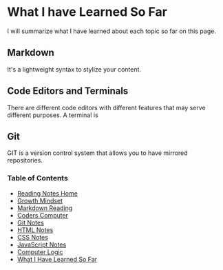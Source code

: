 # What I have Learned So Far
I will summarize what I have learned about each topic so far on this page.

## Markdown
It's a lightweight syntax to stylize your content.

## Code Editors and Terminals
There are different code editors with different features that may serve different purposes.  A terminal is 

## Git
GIT is a version control system that allows you to have mirrored repositories.

### Table of Contents
* [Reading Notes Home](README.md)
* [Growth Mindset](growth_mindset.md)
* [Markdown Reading](markdown.md)
* [Coders Computer](coders_computer.md)
* [Git Notes](git_notes.md)
* [HTML Notes](html_notes.md)
* [CSS Notes](cssnotes.md)
* [JavaScript Notes](javascript_notes.md)
* [Computer Logic](computer_logic.md)
* [What I Have Learned So Far](learned_so_far.md)